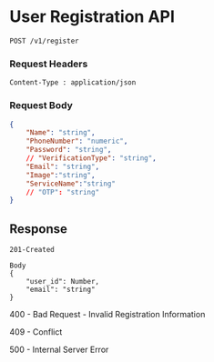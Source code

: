 # User Registration API
```
POST /v1/register
```

### Request Headers
```
Content-Type : application/json
```

### Request Body
``` json
{
    "Name": "string",
    "PhoneNumber": "numeric",
    "Password": "string",
    // "VerificationType": "string",
    "Email": "string",
    "Image":"string",
    "ServiceName":"string"
    // "OTP": "string"    
}
```
## Response
```
201-Created

Body
{
    "user_id": Number,
    "email": "string"
}
```
400 - Bad Request - Invalid Registration Information

409 - Conflict

500 - Internal Server Error